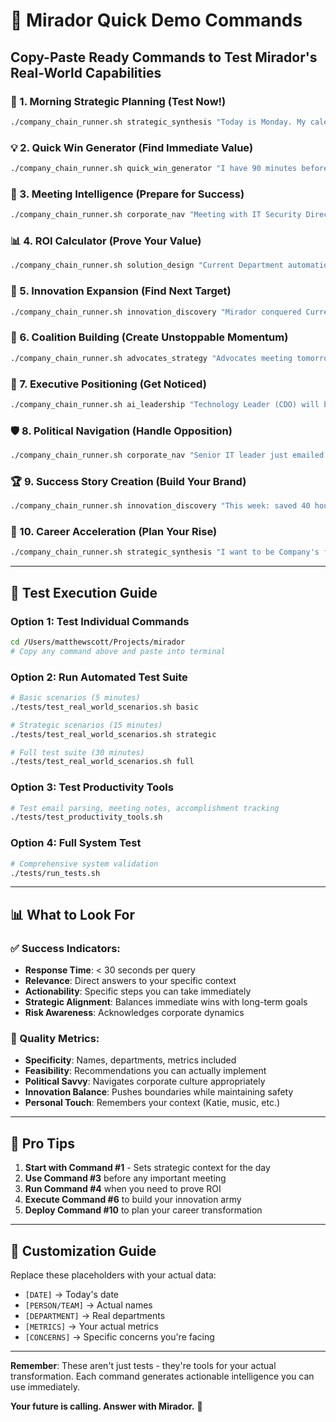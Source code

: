 # 🚀 Mirador Quick Demo Commands

## Copy-Paste Ready Commands to Test Mirador's Real-World Capabilities

### 🌅 1. Morning Strategic Planning (Test Now!)
```bash
./company_chain_runner.sh strategic_synthesis "Today is Monday. My calendar: 9am team meeting, 2pm with IT Security, 4pm Advocates meeting. Top priorities: 1) Demo automation savings, 2) Get IT approval, 3) Build innovation coalition. What are my 3 highest-leverage actions today to advance both visible wins and long-term AI leadership positioning?"
```

### 💡 2. Quick Win Generator (Find Immediate Value)
```bash
./company_chain_runner.sh quick_win_generator "I have 90 minutes before my next meeting. What automation can I build RIGHT NOW that would save my team time this week and impress my manager? Focus on Current Department processes that are manual and error-prone."
```

### 🎯 3. Meeting Intelligence (Prepare for Success)
```bash
./company_chain_runner.sh corporate_nav "Meeting with IT Security Director in 20 minutes about my automation tools. He's skeptical about unauthorized AI usage. How do I turn him from blocker to champion? Give me specific talking points, compliance answers, and partnership language."
```

### 📊 4. ROI Calculator (Prove Your Value)
```bash
./company_chain_runner.sh solution_design "Current Department automation saves 40 hours/week with 97% accuracy. Calculate enterprise ROI if we scale to Claims (200 people), Provider Relations (150 people), Member Services (300 people). Show Quality Metrics impact, dollar savings, and create executive-ready slides."
```

### 🚀 5. Innovation Expansion (Find Next Target)
```bash
./company_chain_runner.sh innovation_discovery "Mirador conquered Current Department. Which department next? Consider: Claims (manual Excel hell), Provider Relations (credentialing chaos), Member Services (repetitive emails), Finance (report generation nightmare). Rank by: political feasibility, Quality Metrics impact, and path to AI leadership role."
```

### 🤝 6. Coalition Building (Create Unstoppable Momentum)
```bash
./company_chain_runner.sh advocates_strategy "Advocates meeting tomorrow. Theme: 'Innovation in Daily Work'. Current allies: Mike (Operations), Lisa (Finance). Skeptics: Bob (IT), Karen (Regional VP). How do I demo Mirador to create FOMO without triggering antibodies? Script the perfect 5-minute presentation."
```

### 💼 7. Executive Positioning (Get Noticed)
```bash
./company_chain_runner.sh ai_leadership "Technology Leader (CDO) will be at the town hall Thursday. I have 30 seconds in the Q&A to make an impression. He cares about digital transformation and Quality Metrics. Create the perfect question that showcases my innovation while positioning me for follow-up conversation."
```

### 🛡️ 8. Political Navigation (Handle Opposition)
```bash
./company_chain_runner.sh corporate_nav "Senior IT leader just emailed my boss questioning 'shadow IT automation tools that pose security risks.' How do I respond professionally, convert the skeptic, get IT endorsement, and maintain innovation momentum? Draft the perfect response email."
```

### 🏆 9. Success Story Creation (Build Your Brand)
```bash
./company_chain_runner.sh innovation_discovery "This week: saved 40 hours, prevented 3 compliance violations, improved accuracy to 97%, team morale up 30%. Transform into: 1) LinkedIn post (no Mirador mention), 2) Advocates newsletter story, 3) Skip-level talking points, 4) Performance review evidence."
```

### 🎯 10. Career Acceleration (Plan Your Rise)
```bash
./company_chain_runner.sh strategic_synthesis "I want to be Company's first Target Leadership Role within 12 months. Current: Current Role. Assets: Mirador success, growing coalition, executive interest. Create 90-day sprint plan with specific milestones, visibility tactics, and success metrics."
```

---

## 🧪 Test Execution Guide

### Option 1: Test Individual Commands
```bash
cd /Users/matthewscott/Projects/mirador
# Copy any command above and paste into terminal
```

### Option 2: Run Automated Test Suite
```bash
# Basic scenarios (5 minutes)
./tests/test_real_world_scenarios.sh basic

# Strategic scenarios (15 minutes)
./tests/test_real_world_scenarios.sh strategic

# Full test suite (30 minutes)
./tests/test_real_world_scenarios.sh full
```

### Option 3: Test Productivity Tools
```bash
# Test email parsing, meeting notes, accomplishment tracking
./tests/test_productivity_tools.sh
```

### Option 4: Full System Test
```bash
# Comprehensive system validation
./tests/run_tests.sh
```

---

## 📊 What to Look For

### ✅ Success Indicators:
- **Response Time**: < 30 seconds per query
- **Relevance**: Direct answers to your specific context
- **Actionability**: Specific steps you can take immediately
- **Strategic Alignment**: Balances immediate wins with long-term goals
- **Risk Awareness**: Acknowledges corporate dynamics

### 🎯 Quality Metrics:
- **Specificity**: Names, departments, metrics included
- **Feasibility**: Recommendations you can actually implement
- **Political Savvy**: Navigates corporate culture appropriately
- **Innovation Balance**: Pushes boundaries while maintaining safety
- **Personal Touch**: Remembers your context (Katie, music, etc.)

---

## 🚀 Pro Tips

1. **Start with Command #1** - Sets strategic context for the day
2. **Use Command #3** before any important meeting
3. **Run Command #4** when you need to prove ROI
4. **Execute Command #6** to build your innovation army
5. **Deploy Command #10** to plan your career transformation

---

## 📝 Customization Guide

Replace these placeholders with your actual data:
- `[DATE]` → Today's date
- `[PERSON/TEAM]` → Actual names
- `[DEPARTMENT]` → Real departments
- `[METRICS]` → Your actual metrics
- `[CONCERNS]` → Specific concerns you're facing

---

**Remember**: These aren't just tests - they're tools for your actual transformation. Each command generates actionable intelligence you can use immediately.

**Your future is calling. Answer with Mirador.** 🚀